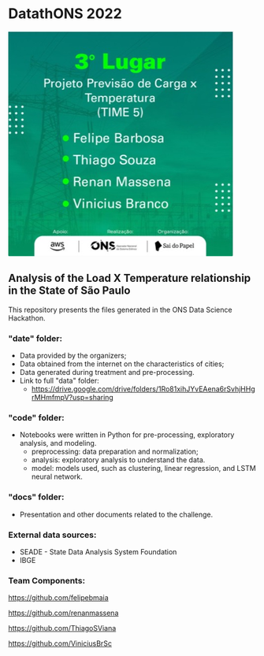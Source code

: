 # DatathONS 2022

![publication_of_results](https://github.com/renanmassena/DatathONS_2022/blob/main/docs/publication_of_results.jpeg)

## Analysis of the Load X Temperature relationship in the State of São Paulo

This repository presents the files generated in the ONS Data Science Hackathon.

### "date" folder:
* Data provided by the organizers;
* Data obtained from the internet on the characteristics of cities;
* Data generated during treatment and pre-processing.
* Link to full "data" folder:
    * https://drive.google.com/drive/folders/1Ro81xihJYvEAena6rSvhjHHgrMHmfmpV?usp=sharing

### "code" folder:
* Notebooks were written in Python for pre-processing, exploratory analysis, and modeling.
    * preprocessing: data preparation and normalization;
    * analysis: exploratory analysis to understand the data.
    * model: models used, such as clustering, linear regression, and LSTM neural network.

### "docs" folder:
* Presentation and other documents related to the challenge.

### External data sources:
* SEADE - State Data Analysis System Foundation
* IBGE

### Team Components:

https://github.com/felipebmaia

https://github.com/renanmassena

https://github.com/ThiagoSViana

https://github.com/ViniciusBrSc
